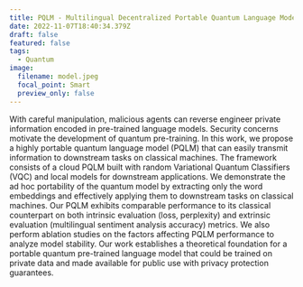 ```yaml
---
title: PQLM - Multilingual Decentralized Portable Quantum Language Model
date: 2022-11-07T18:40:34.379Z
draft: false
featured: false
tags:
  - Quantum
image:
  filename: model.jpeg
  focal_point: Smart
  preview_only: false
---
```

With careful manipulation, malicious agents can reverse engineer private information encoded in pre-trained language models. Security concerns motivate the development of quantum pre-training. In this work, we propose a highly portable quantum language model (PQLM) that can easily transmit information to downstream tasks on classical machines. The framework consists of a cloud PQLM built with random Variational Quantum Classifiers (VQC) and local models for downstream applications. We demonstrate the ad hoc portability of the quantum model by extracting only the word embeddings and effectively applying them to downstream tasks on classical machines. Our PQLM exhibits comparable performance to its classical counterpart on both intrinsic evaluation (loss, perplexity) and extrinsic evaluation (multilingual sentiment analysis accuracy) metrics. We also perform ablation studies on the factors affecting PQLM performance to analyze model stability. Our work establishes a theoretical foundation for a portable quantum pre-trained language model that could be trained on private data and made available for public use with privacy protection guarantees.
